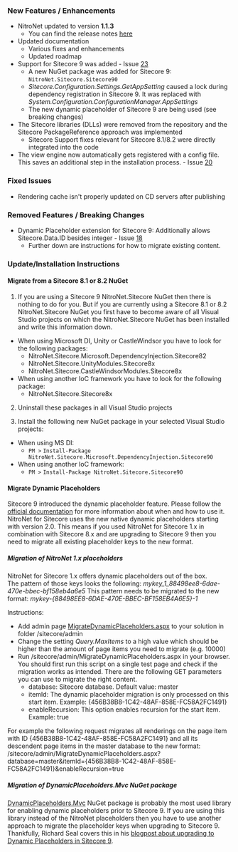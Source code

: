 ### New Features / Enhancements
- NitroNet updated to version **1.1.3**
	- You can find the release notes [here](https://github.com/namics/NitroNet/releases/tag/1.1.3)
- Updated documentation
	- Various fixes and enhancements
	- Updated roadmap
- Support for Sitecore 9 was added - Issue [23](https://github.com/namics/NitroNetSitecore/issues/23)
	- A new NuGet package was added for Sitecore 9: `NitroNet.Sitecore.Sitecore90`
	- *Sitecore.Configuration.Settings.GetAppSetting* caused a lock during dependency registration in Sitecore 9. It was replaced with *System.Configuration.ConfigurationManager.AppSettings*
	- The new dynamic placeholder of Sitecore 9 are being used (see breaking changes)
- The Sitecore libraries (DLLs) were removed from the repository and the Sitecore PackageReference approach was implemented
	- Sitecore Support fixes relevant for Sitecore 8.1/8.2 were directly integrated into the code
- The view engine now automatically gets registered with a config file. This saves an additional step in the installation process. - Issue [20](https://github.com/namics/NitroNetSitecore/issues/20)

### Fixed Issues
- Rendering cache isn't properly updated on CD servers after publishing

### Removed Features / Breaking Changes
- Dynamic Placeholder extension for Sitecore 9: Additionally allows Sitecore.Data.ID besides integer - Issue [18](https://github.com/namics/NitroNetSitecore/issues/18)
	- Further down are instructions for how to migrate existing content.

### Update/Installation Instructions

#### Migrate from a Sitecore 8.1 or 8.2 NuGet

1) If you are using a Sitecore 9 NitroNet.Sitecore NuGet then there is nothing to do for you. But if you are currently using a Sitecore 8.1 or 8.2 NitroNet.Sitecore NuGet you first have to become aware of all Visual Studio projects on which the NitroNet.Sitecore NuGet has been installed and write this information down.

- When using Microsoft DI, Unity or CastleWindsor you have to look for the following packages:
  - NitroNet.Sitecore.Microsoft.DependencyInjection.Sitecore82
  - NitroNet.Sitecore.UnityModules.Sitecore8x
  - NitroNet.Sitecore.CastleWindsorModules.Sitecore8x
- When using another IoC framework you have to look for the following package:
  - NitroNet.Sitecore.Sitecore8x

2) Uninstall these packages in all Visual Studio projects

3) Install the following new NuGet package in your selected Visual Studio projects:

- When using MS DI:
  - `PM >` `Install-Package NitroNet.Sitecore.Microsoft.DependencyInjection.Sitecore90`
- When using another IoC framework:
  - `PM >` `Install-Package NitroNet.Sitecore.Sitecore90`

#### Migrate Dynamic Placeholders

Sitecore 9 introduced the dynamic placeholder feature. Please follow the [official documentation](https://doc.sitecore.net/sitecore_experience_platform/developing/developing_with_sitecore/dynamic_placeholders) for more information about when and how to use it. NitroNet for Sitecore uses the new native dynamic placeholders starting with version 2.0. This means if you used NitroNet for Sitecore 1.x in combination with Sitecore 8.x and are upgrading to Sitecore 9 then you need to migrate all existing placeholder keys to the new format.

##### Migration of NitroNet 1.x placeholders

NitroNet for Sitecore 1.x offers dynamic placeholders out of the box.  
The pattern of those keys looks the following: *mykey_1_88498ee8-6dae-470e-bbec-bf158eb4a6e5*
This pattern needs to be migrated to the new format: *mykey-{88498EE8-6DAE-470E-BBEC-BF158EB4A6E5}-1*

Instructions:

- Add admin page [MigrateDynamicPlaceholders.aspx](https://github.com/namics/NitroNetSitecore/tree/master/docs/releases/utils/MigrateDynamicPlaceholders.aspx) to your solution in folder /sitecore/admin
- Change the setting *Query.MaxItems* to a high value which should be higher than the amount of page items you need to migrate (e.g. 10000)
- Run /sitecore/admin/MigrateDynamicPlaceholders.aspx in your browser. You should first run this script on a single test page and check if the migration works as intended. There are the following GET parameters you can use to migrate the right content.
  - database: Sitecore database. Default value: master
  - itemId: The dynamic placeholder migration is only processed on this start item. Example: {456B38B8-1C42-48AF-858E-FC58A2FC1491}
  - enableRecursion: This option enables recursion for the start item. Example: true

For example the following request migrates all renderings on the page item with ID {456B38B8-1C42-48AF-858E-FC58A2FC1491} and all its descendent page items in the master database to the new format: /sitecore/admin/MigrateDynamicPlaceholders.aspx?database=master&itemId={456B38B8-1C42-48AF-858E-FC58A2FC1491}&enableRecursion=true

##### Migration of DynamicPlaceholders.Mvc NuGet package

[DynamicPlaceholders.Mvc](http://fortis.ws/fortis-collection/dynamic-placeholders/) NuGet package is probably the most used library for enabling dynamic placeholders prior to Sitecore 9. If you are using this library instead of the NitroNet placeholders then you have to use another approach to migrate the placeholder keys when upgrading to Sitecore 9. Thankfully, Richard Seal covers this in his [blogpost about upgrading to Dynamic Placeholders in Sitecore 9](https://www.sitecorenutsbolts.net/2017/10/17/Sitecore-9-Upgrading-to-Dynamic-Placeholders/).